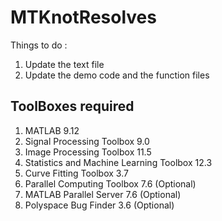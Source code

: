 # MTKnotResolves
Things to do : 
1. Update the text file 
2. Update the demo code and the function files 


## ToolBoxes required 

 1. MATLAB 9.12
 2. Signal Processing Toolbox 9.0
 3. Image Processing Toolbox 11.5
 4. Statistics and Machine Learning Toolbox 12.3
 5. Curve Fitting Toolbox 3.7
 6. Parallel Computing Toolbox 7.6 (Optional)
 7. MATLAB Parallel Server 7.6 (Optional)
 8. Polyspace Bug Finder 3.6 (Optional)
